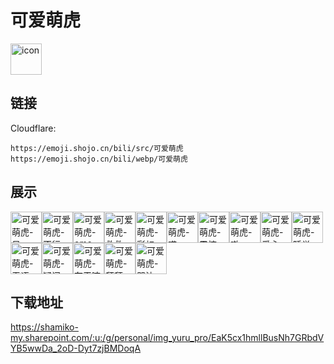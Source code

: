 # 可爱萌虎
<img src="https://emoji.shojo.cn/bili/src/可爱萌虎/icon.png" width="50" height="50" alt="icon">

## 链接
Cloudflare:
```
https://emoji.shojo.cn/bili/src/可爱萌虎
https://emoji.shojo.cn/bili/webp/可爱萌虎
```
## 展示
<img src="https://emoji.shojo.cn/bili/src/可爱萌虎/可爱萌虎-呆.png" width="50" height="50" alt="可爱萌虎-呆"><img src="https://emoji.shojo.cn/bili/src/可爱萌虎/可爱萌虎-不行.png" width="50" height="50" alt="可爱萌虎-不行"><img src="https://emoji.shojo.cn/bili/src/可爱萌虎/可爱萌虎-emo.png" width="50" height="50" alt="可爱萌虎-emo"><img src="https://emoji.shojo.cn/bili/src/可爱萌虎/可爱萌虎-救救.png" width="50" height="50" alt="可爱萌虎-救救"><img src="https://emoji.shojo.cn/bili/src/可爱萌虎/可爱萌虎-彩虹.png" width="50" height="50" alt="可爱萌虎-彩虹"><img src="https://emoji.shojo.cn/bili/src/可爱萌虎/可爱萌虎-哎.png" width="50" height="50" alt="可爱萌虎-哎"><img src="https://emoji.shojo.cn/bili/src/可爱萌虎/可爱萌虎-震惊.png" width="50" height="50" alt="可爱萌虎-震惊"><img src="https://emoji.shojo.cn/bili/src/可爱萌虎/可爱萌虎-嗷.png" width="50" height="50" alt="可爱萌虎-嗷"><img src="https://emoji.shojo.cn/bili/src/可爱萌虎/可爱萌虎-爱心.png" width="50" height="50" alt="可爱萌虎-爱心"><img src="https://emoji.shojo.cn/bili/src/可爱萌虎/可爱萌虎-睡觉.png" width="50" height="50" alt="可爱萌虎-睡觉"><img src="https://emoji.shojo.cn/bili/src/可爱萌虎/可爱萌虎-无语.png" width="50" height="50" alt="可爱萌虎-无语"><img src="https://emoji.shojo.cn/bili/src/可爱萌虎/可爱萌虎-疑问.png" width="50" height="50" alt="可爱萌虎-疑问"><img src="https://emoji.shojo.cn/bili/src/可爱萌虎/可爱萌虎-在干嘛.png" width="50" height="50" alt="可爱萌虎-在干嘛"><img src="https://emoji.shojo.cn/bili/src/可爱萌虎/可爱萌虎-拜拜.png" width="50" height="50" alt="可爱萌虎-拜拜"><img src="https://emoji.shojo.cn/bili/src/可爱萌虎/可爱萌虎-哭泣.png" width="50" height="50" alt="可爱萌虎-哭泣">

## 下载地址

https://shamiko-my.sharepoint.com/:u:/g/personal/img_yuru_pro/EaK5cx1hmllBusNh7GRbdVYB5wwDa_2oD-Dyt7zjBMDoqA